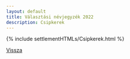 ```yaml
---
layout: default
title: Választási névjegyzék 2022
description: Csipkerek
---
```


{% include settlementHTMLs/Csipkerek.html %}

[Vissza](./)